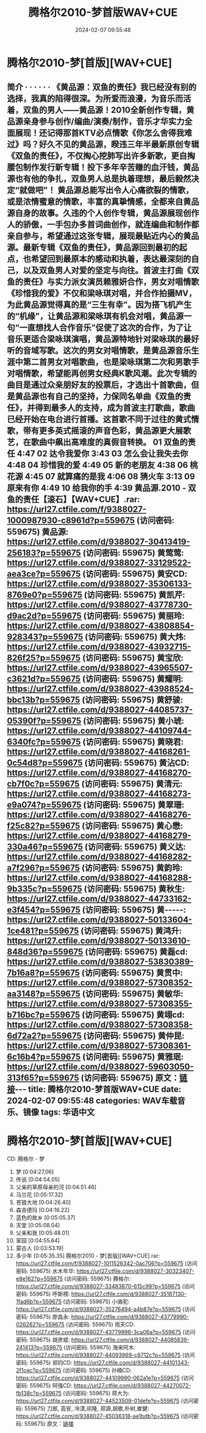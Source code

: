 ﻿---
title: 腾格尔2010-梦首版WAV+CUE
date: 2024-02-07 09:55:48
categories: WAV车载音乐、镜像
tags: 华语中文
---
# 腾格尔2010-梦[首版][WAV+CUE]

简介
· · · · · ·
《黄品源：双鱼的责任》我已经没有别的选择，我真的陷得很深。为所爱而浪漫，为音乐而活着，双鱼的男人——黄品源！2010全新创作专辑，黄品源亲身参与创作/编曲/演奏/制作，音乐才华实力全面展现！还记得那首KTV必点情歌《你怎么舍得我难过》吗？好久不见的黄品源，睽违三年半最新原创专辑《双鱼的责任》，不仅掏心挖肺写出许多新歌，更自掏腰包制作发行新专辑！投下多年辛苦赚的血汗钱，黄品源也有他的争扎，双鱼男人总是执着理想，最后毅然决定“就做吧”！
黄品源总能写出令人心痛欲裂的情歌，或是浓情蜜意的情歌，丰富的真挚情感，全都来自黄品源自身的故事。久违的个人创作专辑，黄品源展现创作人的骄傲，一手包办多首词曲创作，就连编曲和制作都亲自参与，希望通过这张专辑，展现最贴近内心的黄品源。最新专辑《双鱼的责任》，黄品源回到最初的起点，也希望回到最原本的感动和执着，表达最深刻的自己，以及双鱼男人对爱的坚定与向往。首波主打曲《双鱼的责任》与实力派女演员赖雅妍合作，男女对唱情歌《珍惜我的爱》不仅和梁咏琪对唱，并合作拍摄MV，为此黄品源觉得真的是“三生有幸”。因为搭飞机产生的“机缘”，让黄品源和梁咏琪有机会对唱，黄品源一句“一直想找人合作音乐”促使了这次的合作，为了让音乐更适合梁咏琪演唱，黄品源特地针对梁咏琪的最好听的音域写歌。这次的男女对唱情歌，是黄品源音乐生涯中第二首男女对唱歌曲，也是梁咏琪第二次和男歌手对唱情歌，希望能再创男女经典K歌风潮。此次专辑的曲目是通过众亲朋好友的投票后，才选出十首歌曲，但是黄品源也有自己的坚持，力保同名单曲《双鱼的责任》，并得到最多人的支持，成为首波主打歌曲，歌曲已经开始在电台进行首播。这首歌不同于过往的黄式情歌，带有更多英式摇滚的声音色彩，黄品源更大展歌艺，在歌曲中飙出高难度的真假音转换。
01 双鱼的责任 4:47
02 达令我爱你 3:43
03 怎么会让我失去你 4:48
04 珍惜我的爱 4:49
05 新的老朋友 4:38
06 桃花源 4:45
07 就算痛的是我 4:06
08 猜火车 3:13
09 原来有你 4:49
10 给我你的手 4:39
黄品源.2010 - 双鱼的责任【滚石】【WAV+CUE】.rar: https://url27.ctfile.com/f/9388027-1000987930-c8961d?p=559675
(访问密码: 559675)
黄品源: https://url27.ctfile.com/d/9388027-30413419-256183?p=559675
(访问密码: 559675)
黄莺莺: https://url27.ctfile.com/d/9388027-33129522-aea3ce?p=559675
(访问密码: 559675)
黄安CD: https://url27.ctfile.com/d/9388027-35306133-8769e0?p=559675
(访问密码: 559675)
黄凯芹: https://url27.ctfile.com/d/9388027-43778730-d9ac2d?p=559675
(访问密码: 559675)
黄丽玲: https://url27.ctfile.com/d/9388027-43808854-928343?p=559675
(访问密码: 559675)
黄大炜: https://url27.ctfile.com/d/9388027-43932715-826f25?p=559675
(访问密码: 559675)
黄宝欣: https://url27.ctfile.com/d/9388027-43965507-c3621d?p=559675
(访问密码: 559675)
黄耀明: https://url27.ctfile.com/d/9388027-43988524-bbc13b?p=559675
(访问密码: 559675)
黄舒骏: https://url27.ctfile.com/d/9388027-44085737-05390f?p=559675
(访问密码: 559675)
黄小琥: https://url27.ctfile.com/d/9388027-44109744-6340fc?p=559675
(访问密码: 559675)
黄晓君: https://url27.ctfile.com/d/9388027-44168261-0c54d8?p=559675
(访问密码: 559675)
黄沾CD: https://url27.ctfile.com/d/9388027-44168270-cb7f0c?p=559675
(访问密码: 559675)
黄清元: https://url27.ctfile.com/d/9388027-44168273-e9a074?p=559675
(访问密码: 559675)
黄翠珊: https://url27.ctfile.com/d/9388027-44168276-f25c82?p=559675
(访问密码: 559675)
黄心懋: https://url27.ctfile.com/d/9388027-44168279-330a46?p=559675
(访问密码: 559675)
黄义达: https://url27.ctfile.com/d/9388027-44168282-a7f296?p=559675
(访问密码: 559675)
黄韵玲: https://url27.ctfile.com/d/9388027-44168288-9b335c?p=559675
(访问密码: 559675)
黄秋生: https://url27.ctfile.com/d/9388027-44733162-e3f454?p=559675
(访问密码: 559675)
黄-----: https://url27.ctfile.com/d/9388027-50133604-1ce481?p=559675
(访问密码: 559675)
黄鸿升: https://url27.ctfile.com/d/9388027-50133610-848d36?p=559675
(访问密码: 559675)
黄磊cd: https://url27.ctfile.com/d/9388027-53830389-7b16a8?p=559675
(访问密码: 559675)
黄贯中: https://url27.ctfile.com/d/9388027-57308352-aa3148?p=559675
(访问密码: 559675)
黄敏华: https://url27.ctfile.com/d/9388027-57308355-b716bc?p=559675
(访问密码: 559675)
黄翊cd: https://url27.ctfile.com/d/9388027-57308358-6d72a2?p=559675
(访问密码: 559675)
黄仲昆: https://url27.ctfile.com/d/9388027-57308361-6c16b4?p=559675
(访问密码: 559675)
黄雅珉: https://url27.ctfile.com/d/9388027-59603050-313f65?p=559675
(访问密码: 559675)
原文：[链接](https://blog.sina.com.cn/s/blog_1647c7e76010314eu.html)---
title: 腾格尔2010-梦首版WAV+CUE
date: 2024-02-07 09:55:48
categories: WAV车载音乐、镜像
tags: 华语中文
---
# 腾格尔2010-梦[首版][WAV+CUE]

CD: 腾格尔 - 梦
01. 梦 [0:04:27.06]
02. 传说 [0:04:54.05]
03. 父亲的草原母亲的河 [0:04:51.46]
04. 马兰花 [0:05:17.32]
05. 苍狼大地 [0:04:26.40]
06. 森吉德玛 [0:04:16.22]
07. 蓝色的故乡 [0:05:05.37]
08. 天堂 [0:05:08.04]
09. 父亲和我 [0:05:48.01]
10. 家园 [0:04:55.64]
11. 蒙古人 [0:03:53.19]
12. 多少年 [0:05:35.35]
腾格尔2010 - 梦[首版][WAV+CUE].rar: https://url27.ctfile.com/f/9388027-1011526342-0ac706?p=559675
(访问密码: 559675)
水木年华: https://url27.ctfile.com/d/9388027-30323407-e8e162?p=559675
(访问密码: 559675)
腾格尔: https://url27.ctfile.com/d/9388027-33483870-615c99?p=559675
(访问密码: 559675)
呼斯楞: https://url27.ctfile.com/d/9388027-35187130-1fad6b?p=559675
(访问密码: 559675)
小骆驼: https://url27.ctfile.com/d/9388027-35276494-a4b87e?p=559675
(访问密码: 559675)
廖昌永: https://url27.ctfile.com/d/9388027-43779990-026262?p=559675
(访问密码: 559675)
雨天CD: https://url27.ctfile.com/d/9388027-43779996-3ca06a?p=559675
(访问密码: 559675)
胡彦斌: https://url27.ctfile.com/d/9388027-44085839-241413?p=559675
(访问密码: 559675)
海来阿木: https://url27.ctfile.com/d/9388027-44093969-c8712c?p=559675
(访问密码: 559675)
郑钧CD: https://url27.ctfile.com/d/9388027-44101343-2f1cec?p=559675
(访问密码: 559675)
孙楠CD: https://url27.ctfile.com/d/9388027-44109990-062a1e?p=559675
(访问密码: 559675)
阿强CD: https://url27.ctfile.com/d/9388027-44270072-fb138c?p=559675
(访问密码: 559675)
蒋大为: https://url27.ctfile.com/d/9388027-44523509-01defe?p=559675
(访问密码: 559675)
刀郎, 高安, 冷漠,祁隆, 郑源,胡歌,朴树,崔健: https://url27.ctfile.com/d/9388027-45036318-ae1bdb?p=559675
(访问密码: 559675)
原文：[链接](https://blog.sina.com.cn/s/blog_1647c7e76010314eu.html)